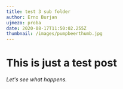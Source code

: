```yaml
---
title: test 3 sub folder
author: Erno Burjan
ujmezo: proba
date: 2020-08-17T11:50:02.255Z
thumbnail: /images/pumpbeerthumb.jpg
---
```


# This is just a test post

*Let's see what happens.*
